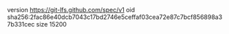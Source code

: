version https://git-lfs.github.com/spec/v1
oid sha256:2fac86e40dcb7043c17bd2746e5ceffaf03cea72e87c7bcf856898a37b331cec
size 15200
